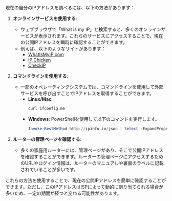 現在の自分のIPアドレスを調べるには、以下の方法があります：

1. **オンラインサービスを使用する**:
   - ウェブブラウザで「What is my IP」と検索すると、多くのオンラインサービスが表示されます。これらのサービスにアクセスすることで、現在の公開IPアドレスを瞬時に確認することができます。
   - 例えば、以下のようなサイトがあります：
     - [WhatIsMyIP.com](https://www.whatismyip.com/)
     - [IP Chicken](https://www.ipchicken.com/)
     - [CheckIP](https://checkip.org/)

2. **コマンドラインを使用する**:
   - 一部のオペレーティングシステムでは、コマンドラインを使用して外部サービスを呼び出すことでIPアドレスを取得することができます。
     - **Linux/Mac**:
       ```bash
       curl ifconfig.me
       ```
     - **Windows**:
       PowerShellを使用して以下のコマンドを実行します。
       ```powershell
       Invoke-RestMethod http://ipinfo.io/json | Select -ExpandProperty ip
       ```

3. **ルーターの管理ページを確認する**:
   - 多くの家庭用ルーターには、管理ページがあり、そこで公開IPアドレスを確認することができます。ルーターの管理ページにアクセスするためのURLやログイン情報は、ルーターのマニュアルや裏面のラベルに記載されていることが多いです。

これらの方法を使用することで、現在の公開IPアドレスを簡単に確認することができます。ただし、このIPアドレスはISPによって動的に割り当てられる場合が多いため、一定の期間が経つと変わる可能性があります。